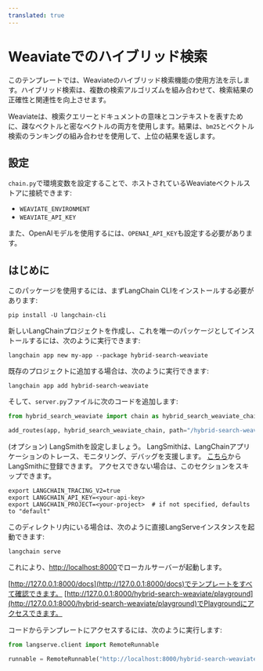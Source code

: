 ```yaml
---
translated: true
---
```


# Weaviateでのハイブリッド検索

このテンプレートでは、Weaviateのハイブリッド検索機能の使用方法を示します。ハイブリッド検索は、複数の検索アルゴリズムを組み合わせて、検索結果の正確性と関連性を向上させます。

Weaviateは、検索クエリーとドキュメントの意味とコンテキストを表すために、疎なベクトルと密なベクトルの両方を使用します。結果は、`bm25`とベクトル検索のランキングの組み合わせを使用して、上位の結果を返します。

##  設定

`chain.py`で環境変数を設定することで、ホストされているWeaviateベクトルストアに接続できます:

* `WEAVIATE_ENVIRONMENT`
* `WEAVIATE_API_KEY`

また、OpenAIモデルを使用するには、`OPENAI_API_KEY`も設定する必要があります。

## はじめに

このパッケージを使用するには、まずLangChain CLIをインストールする必要があります:

```shell
pip install -U langchain-cli
```

新しいLangChainプロジェクトを作成し、これを唯一のパッケージとしてインストールするには、次のように実行できます:

```shell
langchain app new my-app --package hybrid-search-weaviate
```

既存のプロジェクトに追加する場合は、次のように実行できます:

```shell
langchain app add hybrid-search-weaviate
```

そして、`server.py`ファイルに次のコードを追加します:

```python
from hybrid_search_weaviate import chain as hybrid_search_weaviate_chain

add_routes(app, hybrid_search_weaviate_chain, path="/hybrid-search-weaviate")
```

(オプション) LangSmithを設定しましょう。
LangSmithは、LangChainアプリケーションのトレース、モニタリング、デバッグを支援します。
[こちら](https://smith.langchain.com/)からLangSmithに登録できます。
アクセスできない場合は、このセクションをスキップできます。

```shell
export LANGCHAIN_TRACING_V2=true
export LANGCHAIN_API_KEY=<your-api-key>
export LANGCHAIN_PROJECT=<your-project>  # if not specified, defaults to "default"
```

このディレクトリ内にいる場合は、次のように直接LangServeインスタンスを起動できます:

```shell
langchain serve
```

これにより、[http://localhost:8000](http://localhost:8000)でローカルサーバーが起動します。

[http://127.0.0.1:8000/docs](http://127.0.0.1:8000/docs)でテンプレートをすべて確認できます。
[http://127.0.0.1:8000/hybrid-search-weaviate/playground](http://127.0.0.1:8000/hybrid-search-weaviate/playground)でPlaygroundにアクセスできます。

コードからテンプレートにアクセスするには、次のように実行します:

```python
from langserve.client import RemoteRunnable

runnable = RemoteRunnable("http://localhost:8000/hybrid-search-weaviate")
```
